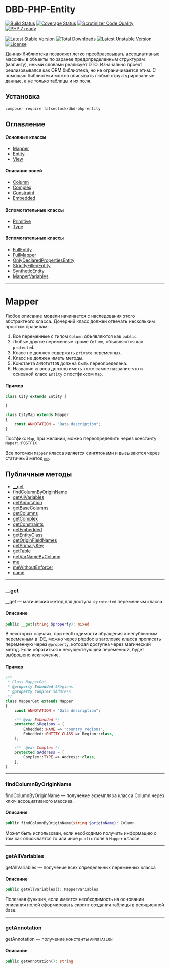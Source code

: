 # DBD-PHP-Entity

[![Build Status](https://travis-ci.org/Falseclock/dbd-php-entity.svg?branch=master)](https://travis-ci.org/Falseclock/dbd-php-entity)
[![Coverage Status](https://coveralls.io/repos/github/Falseclock/dbd-php-entity/badge.svg?branch=master)](https://coveralls.io/github/Falseclock/dbd-php-entity?branch=master)
[![Scrutinizer Code Quality](https://scrutinizer-ci.com/g/Falseclock/dbd-php-entity/badges/quality-score.png?b=master)](https://scrutinizer-ci.com/g/Falseclock/dbd-php-entity/?branch=master)
[![PHP 7 ready](https://php7ready.timesplinter.ch/Falseclock/dbd-php-entity/master/badge.svg)](https://travis-ci.org/Falseclock/dbd-php-entity)

[![Latest Stable Version](https://poser.pugx.org/falseclock/dbd-php-entity/v)](//packagist.org/packages/falseclock/dbd-php-entity)
[![Total Downloads](https://poser.pugx.org/falseclock/dbd-php-entity/downloads)](//packagist.org/packages/falseclock/dbd-php-entity)
[![Latest Unstable Version](https://poser.pugx.org/falseclock/dbd-php-entity/v/unstable)](//packagist.org/packages/falseclock/dbd-php-entity)
[![License](https://poser.pugx.org/falseclock/dbd-php-entity/license)](//packagist.org/packages/falseclock/dbd-php-entity)

Данная библиотека позволяет легко преобразовывать ассоциативные массивы в объекты по заранее предопределенным структурам
(мапингу), иными словами реализует DTO. Изначально проект реализовывался как ORM библиотека, но не ограничивается этим.
С помощью библиотеки можно описывать любые структурированные данные, а не только таблицы и их поля.

## Установка

```bash
composer require falseclock/dbd-php-entity
```

## Оглавление

#### Основные классы

* [Mapper](#Mapper)
* [Entity](#Entity)
* [View](#View)

#### Описание полей

* [Column](#Column)
* [Complex](#Complex)
* [Constraint](#Constraint)
* [Embedded](#Embedded)

#### Вспомогательные классы

* [Primitive](#Primitive)
* [Type](#Type)

#### Вспомогательные классы

* [FullEntity](#FullEntity)
* [FullMapper](#FullMapper)
* [OnlyDeclaredPropertiesEntity](#OnlyDeclaredPropertiesEntity)
* [StrictlyFilledEntity](#StrictlyFilledEntity)
* [SyntheticEntity](#SyntheticEntity)
* [MapperVariables](#MapperVariables)

* * *

# **Mapper**

Любое описание модели начинается с наследования этого абстрактного класса. Дочерний класс должен отвечать нескольким
простым правилам:

1. Все переменные с типом `Column` объявляются как `public`.
2. Любые другие переменные кроме `Column`, объявляются как `protected`.
3. Класс не должен содержать `private` переменных.
4. Класс не должен иметь методы.
5. Константа `ANNOTATION` должна быть переопределена.
6. Название класса должно иметь тоже самое название что и основной класс `Entity` с постфиксом `Map`.

#### Пример

```php
class City extends Entity {

}

class CityMap extends Mapper
{
    const ANNOTATION = "Data description";
}
```

Постфикс `Map`, при желании, можно переопределить через константу `Maper::POSTFIX`

Все потомки `Mapper` класса является синглтонами и вызываются через статичный метод [`me`](#me).

## Публичные методы

* [__get](#__get)
* [findColumnByOriginName](#findColumnByOriginName)
* [getAllVariables](#getAllVariables)
* [getAnnotation](#getAnnotation)
* [getBaseColumns](#getBaseColumns)
* [getColumns](#getColumns)
* [getComplex](#getComplex)
* [getConstraints](#getConstraints)
* [getEmbedded](#getEmbedded)
* [getEntityClass](#getEntityClass)
* [getOriginFieldNames](#getOriginFieldNames)
* [getPrimaryKey](#getPrimaryKey)
* [getTable](#getTable)
* [getVarNameByColumn](#getVarNameByColumn)
* [me](#me)
* [meWithoutEnforcer](#meWithoutEnforcer)
* [name](#name)

* * *

### **__get**

__get — магический метод для доступа к `protected` переменным класса.

#### Описание

```php
public __get(string $property): mixed
```

В некоторых случаях, при необходимости обращения к непубличным переменным в IDE, можно через phpdoc в заголовке класса
прописать переменную через `@property`, которая доступна через магический метод. Если обратиться к несуществующей
переменной, будет выброшено исключение.

#### Пример

```php
/**
 * Class MapperGet
 * @property Embedded $Regions
 * @property Complex $Address
 */
class MapperGet extends Mapper
{
    const ANNOTATION = "Data description";

    /** @var Embedded */
    protected $Regions = [
        Embedded::NAME => "country_regions",
        Embedded::ENTITY_CLASS => Region::class,
    ];

    /**  @var Complex */
    protected $Address = [
        Complex::TYPE => Address::class,
    ];
}
```

* * *

### **findColumnByOriginName**

findColumnByOriginName — получение экземпляра класса Column через ключ ассоциативного массива.

#### Описание

```php
public findColumnByOriginName(string $originName): Column
```

Может быть использован, если необходимо получить информацию о том как описывается то или иное `public` поле в `Mapper`
классе.

* * *

### **getAllVariables**

getAllVariables — получение всех определенных переменных класса

#### Описание

```php
public getAllVariables(): MapperVariables
```

Полезная функция, если имеется необходимость на основании описания полей сформировать скрипт создания таблицы в
реляционной базе.

* * *

### **getAnnotation**

getAnnotation — получение константы `ANNOTATION`

#### Описание

```php
public getAnnotation(): string
```

